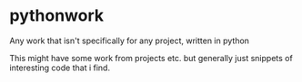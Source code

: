 # pythonwork
Any work that isn't specifically for any project, written in python

This might have some work from projects etc. but generally just snippets of interesting code that i find.